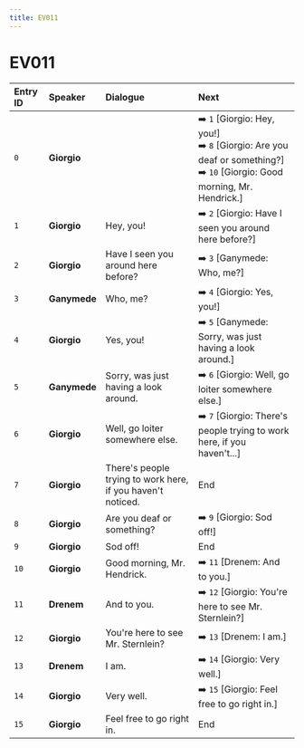```yaml
---
title: EV011
---
```


# EV011


| Entry ID | Speaker | Dialogue | Next |
| :------- | :------ | :------- | :------------ |
| `0` | **Giorgio** |  | ➡️ `1` \[Giorgio: Hey, you\!\]<br>➡️ `8` \[Giorgio: Are you deaf or something?\]<br>➡️ `10` \[Giorgio: Good morning, Mr\. Hendrick\.\] |
| `1` | **Giorgio** | Hey, you\! | ➡️ `2` \[Giorgio: Have I seen you around here before?\] |
| `2` | **Giorgio** | Have I seen you around here before? | ➡️ `3` \[Ganymede: Who, me?\] |
| `3` | **Ganymede** | Who, me? | ➡️ `4` \[Giorgio: Yes, you\!\] |
| `4` | **Giorgio** | Yes, you\! | ➡️ `5` \[Ganymede: Sorry, was just having a look around\.\] |
| `5` | **Ganymede** | Sorry, was just having a look around\. | ➡️ `6` \[Giorgio: Well, go loiter somewhere else\.\] |
| `6` | **Giorgio** | Well, go loiter somewhere else\. | ➡️ `7` \[Giorgio: There's people trying to work here, if you haven't\.\.\.\] |
| `7` | **Giorgio** | There's people trying to work here, if you haven't noticed\. | End |
| `8` | **Giorgio** | Are you deaf or something? | ➡️ `9` \[Giorgio: Sod off\!\] |
| `9` | **Giorgio** | Sod off\! | End |
| `10` | **Giorgio** | Good morning, Mr\. Hendrick\. | ➡️ `11` \[Drenem: And to you\.\] |
| `11` | **Drenem** | And to you\. | ➡️ `12` \[Giorgio: You're here to see Mr\. Sternlein?\] |
| `12` | **Giorgio** | You're here to see Mr\. Sternlein? | ➡️ `13` \[Drenem: I am\.\] |
| `13` | **Drenem** | I am\. | ➡️ `14` \[Giorgio: Very well\.\] |
| `14` | **Giorgio** | Very well\. | ➡️ `15` \[Giorgio: Feel free to go right in\.\] |
| `15` | **Giorgio** | Feel free to go right in\. | End |
